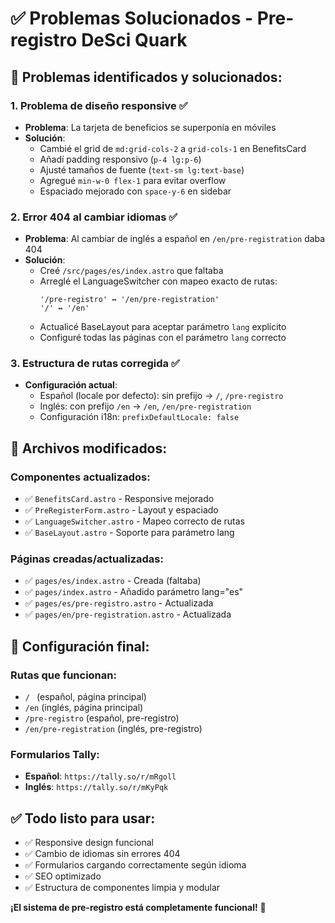 # ✅ Problemas Solucionados - Pre-registro DeSci Quark

## 🎯 **Problemas identificados y solucionados:**

### 1. **Problema de diseño responsive** ✅
- **Problema**: La tarjeta de beneficios se superponía en móviles
- **Solución**: 
  - Cambié el grid de `md:grid-cols-2` a `grid-cols-1` en BenefitsCard
  - Añadí padding responsivo (`p-4 lg:p-6`)
  - Ajusté tamaños de fuente (`text-sm lg:text-base`)
  - Agregué `min-w-0 flex-1` para evitar overflow
  - Espaciado mejorado con `space-y-6` en sidebar

### 2. **Error 404 al cambiar idiomas** ✅
- **Problema**: Al cambiar de inglés a español en `/en/pre-registration` daba 404
- **Solución**:
  - Creé `/src/pages/es/index.astro` que faltaba
  - Arreglé el LanguageSwitcher con mapeo exacto de rutas:
    ```
    '/pre-registro' ↔ '/en/pre-registration'
    '/' ↔ '/en'
    ```
  - Actualicé BaseLayout para aceptar parámetro `lang` explícito
  - Configuré todas las páginas con el parámetro `lang` correcto

### 3. **Estructura de rutas corregida** ✅
- **Configuración actual**:
  - Español (locale por defecto): sin prefijo → `/`, `/pre-registro`
  - Inglés: con prefijo `/en` → `/en`, `/en/pre-registration`
  - Configuración i18n: `prefixDefaultLocale: false`

## 📁 **Archivos modificados:**

### Componentes actualizados:
- ✅ `BenefitsCard.astro` - Responsive mejorado
- ✅ `PreRegisterForm.astro` - Layout y espaciado
- ✅ `LanguageSwitcher.astro` - Mapeo correcto de rutas
- ✅ `BaseLayout.astro` - Soporte para parámetro lang

### Páginas creadas/actualizadas:
- ✅ `pages/es/index.astro` - Creada (faltaba)
- ✅ `pages/index.astro` - Añadido parámetro lang="es"
- ✅ `pages/es/pre-registro.astro` - Actualizada
- ✅ `pages/en/pre-registration.astro` - Actualizada

## 🔧 **Configuración final:**

### Rutas que funcionan:
- `/ ` (español, página principal)
- `/en` (inglés, página principal)  
- `/pre-registro` (español, pre-registro)
- `/en/pre-registration` (inglés, pre-registro)

### Formularios Tally:
- **Español**: `https://tally.so/r/mRgoll`
- **Inglés**: `https://tally.so/r/mKyPqk`

## ✅ **Todo listo para usar:**
- ✅ Responsive design funcional
- ✅ Cambio de idiomas sin errores 404
- ✅ Formularios cargando correctamente según idioma
- ✅ SEO optimizado
- ✅ Estructura de componentes limpia y modular

**¡El sistema de pre-registro está completamente funcional!** 🚀
